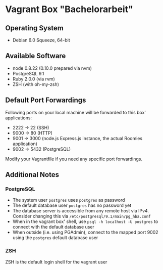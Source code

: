 # Vagrant Box "Bachelorarbeit"
## Operating System
* Debian 6.0 Squeeze, 64-bit

## Available Software
* node 0.8.22 (0.10.0 prepared via nvm)
* PostgreSQL 9.1
* Ruby 2.0.0 (via rvm)
* ZSH (with oh-my-zsh)

## Default Port Forwardings
Following ports on your local machine will be forwarded to this box' applications:
* 2222 -> 22 (SSH)
* 9000 -> 80 (HTTP)
* 9001 -> 3000 (node.js Express.js instance, the actual Roomies application)
* 9002 -> 5432 (PostgreSQL)

Modify your Vagrantfile if you need any specific port forwardings.

## Additional Notes
### PostgreSQL
* The system user `postgres` uses `postgres` as password
* The default database user `postgres` has no password yet
* The database server is accessible from any remote host via IPv4. Consider changing this via `/etc/postgresql/9.1/main/pg_hba.conf`
* When in the vagrant box' shell, use `psql -h localhost -U postgres` to connect with the default database user
* When outside (i.e. using PGAdmin), connect to the mapped port 9002 using the `postgres` default database user

### ZSH
ZSH is the default login shell for the vagrant user